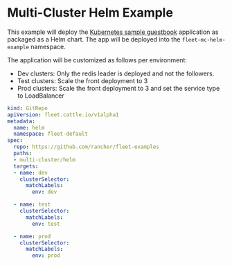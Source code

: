 # Multi-Cluster Helm Example

This example will deploy
the [Kubernetes sample guestbook](https://github.com/kubernetes/examples/tree/master/guestbook/) application as packaged
as a Helm chart. The app will be deployed into the `fleet-mc-helm-example` namespace.

The application will be customized as follows per environment:

* Dev clusters: Only the redis leader is deployed and not the followers.
* Test clusters: Scale the front deployment to 3
* Prod clusters: Scale the front deployment to 3 and set the service type to LoadBalancer

```yaml
kind: GitRepo
apiVersion: fleet.cattle.io/v1alpha1
metadata:
  name: helm
  namespace: fleet-default
spec:
  repo: https://github.com/rancher/fleet-examples
  paths:
  - multi-cluster/helm
  targets:
  - name: dev
    clusterSelector:
      matchLabels:
        env: dev

  - name: test
    clusterSelector:
      matchLabels:
        env: test

  - name: prod
    clusterSelector:
      matchLabels:
        env: prod
```
